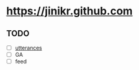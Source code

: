 # <https://jinikr.github.com>

## TODO
- [ ] [utterances](https://utteranc.es/)
- [ ] GA
- [ ] feed
